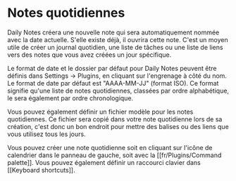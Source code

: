 # Notes quotidiennes

Daily Notes créera une nouvelle note qui sera automatiquement nommée avec la date actuelle. S'elle existe déjà, il ouvrira cette note. C'est un moyen utile de créer un journal quotidien, une liste de tâches ou une liste de liens vers des notes que vous avez créées un jour spécifique.

Le format de date et le dossier par défaut pour Daily Notes peuvent être définis dans Settings -> Plugins, en cliquant sur l'engrenage à côté du nom. Le format de date par défaut est "AAAA-MM-JJ" (format ISO). Ce format signifie qu'une liste de notes quotidiennes, classées par ordre alphabétique, le sera également par ordre chronologique.

Vous pouvez également définir un fichier modèle pour les notes quotidiennes. Ce fichier sera copié dans votre note quotidienne lors de sa création, c'est donc un bon endroit pour mettre des balises ou des liens que vous utilisez tous les jours.

Vous pouvez créer une note quotidienne soit en cliquant sur l'icône de calendrier dans le panneau de gauche, soit avec la [[fr/Plugins/Command palette]]. Vous pouvez également définir un raccourci clavier dans [[Keyboard shortcuts]].

